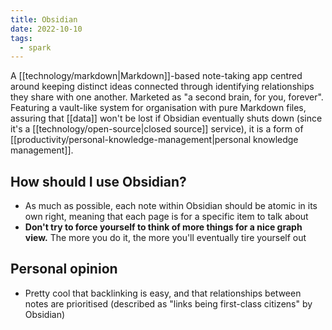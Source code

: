 ```yaml
---
title: Obsidian
date: 2022-10-10
tags:
  - spark
---
```


A [[technology/markdown|Markdown]]-based note-taking app centred around keeping distinct ideas connected through identifying relationships they share with one another. Marketed as "a second brain, for you, forever". Featuring a vault-like system for organisation with pure Markdown files, assuring that [[data]] won't be lost if Obsidian eventually shuts down (since it's a [[technology/open-source|closed source]] service), it is a form of [[productivity/personal-knowledge-management|personal knowledge management]].

## How should I use Obsidian?
* As much as possible, each note within Obsidian should be atomic in its own right, meaning that each page is for a specific item to talk about
* **Don't try to force yourself to think of more things for a nice graph view.** The more you do it, the more you'll eventually tire yourself out

## Personal opinion
- Pretty cool that backlinking is easy, and that relationships between notes are prioritised (described as "links being first-class citizens" by Obsidian)
